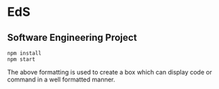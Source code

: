 # EdS

## Software Engineering Project

```
npm install
npm start
```

The above formatting is used to create a box which can display code or command in a well formatted manner.
